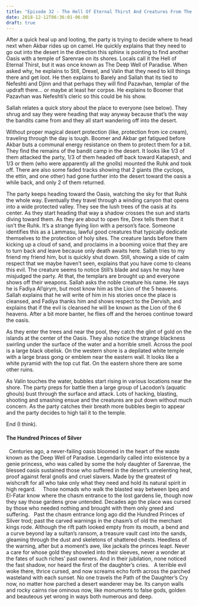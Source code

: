 ```yaml
---
title: "Episode 32 - The Hell Of Eternal Thirst And Creatures From The Black Oasis"
date: 2018-12-12T06:36:01-06:00
draft: true
---
```

After a quick heal up and looting, the party is trying to decide where to head next when Akbar rides up on camel. He quickly explains that they need to go out into the desert in the direction this sphinx is pointing to find another Oasis with a temple of Sarenrae on its shores. Locals call it the Hell of Eternal Thirst, but it was once known as The Deep Well of Paradise. When asked why, he explains to Still, Drexel, and Valin that they need to kill things there and get loot. He then explains to Barely and Sallah that its tied to Nefeshti and Djinn and that perhaps they will find Pazavhan, templar of the updraft there… or maybe at least her corpse. He explains to Boomer that Pazavhan was Nefeshti’s cleric so this could be his show.

Sallah relates a quick story about the place to everyone (see below). They shrug and say they were heading that way anyway because that’s the way the bandits came from and they all start wandering off into the desert.

Without proper magical desert protection (like, protection from ice cream), traveling through the day is tough. Boomer and Akbar get fatigued before Akbar buts a communal energy resistance on them to protect them for a bit. They find the remains of the bandit camp in the desert. It looks like 1/3 of them attacked the party, 1/3 of them headed off back toward Katapesh, and 1/3 or them (who were apparently all the gnolls) mounted the Ruhk and took off. There are also some faded tracks showing that 2 giants (the cyclops, the ettin, and one other) had gone further into the desert toward the oasis a while back, and only 2 of them returned.

The party keeps heading toward the Oasis, watching the sky for that Ruhk the whole way. Eventually they travel through a winding canyon that opens into a wide protected valley. They see the lush trees of the oasis at its center. As they start heading that way a shadow crosses the sun and starts diving toward them. As they are about to open fire, Drex tells them that it isn’t the Ruhk. It’s a strange flying lion with a person’s face. Someone identifies this as a Lammasu, lawful good creatures that typically dedicate themselves to the protection of holy sites. The creature lands before them kicking up a cloud of sand, and proclaims in a booming voice that they are to turn back and leave because only death awaits here. Sallah tries to my friend my friend him, but is quickly shut down. Still, showing a side of calm respect that we maybe haven’t seen, explains that you have come to cleans this evil. The creature seems to notice Still’s blade and says he may have misjudged the party. At that, the templars are brought up and everyone shows off their weapons. Sallah asks the noble creature his name. He says he is Fadiya Al’qirym, but most know him as the Lion of the 5 heavens. Sallah explains that he will write of him in his stories once the place is cleansed, and Fadiya thanks him and shows respect to the Dervish, and explains that if the evil is cleansed he will be known as the Lion of the 6 heavens. After a bit more banter, he flies off and the heroes continue toward the oasis.

As they enter the trees and near the pool, they catch the glint of gold on the islands at the center of the Oasis. They also notice the strange blackness swirling under the surface of the water and a horrible smell. Across the pool is a large black obelisk. On the western shore is a depilated white temple with a large brass gong or emblem near the eastern wall. It looks like a white pyramid with the top cut flat. On the eastern shore there are some other ruins.

As Valin touches the water, bubbles start rising in various locations near the shore. The party preps for battle then a large group of Lacodon’s (aquatic ghouls) bust through the surface and attack. Lots of hacking, blasting, shooting and smashing ensue and the creatures are put down without much concern. As the party catches their breath more bubbles begin to appear and the party decides to high tail it to the temple.

End (I think).
 
#### The Hundred Princes of Silver
 
Centuries ago, a never-failing oasis bloomed in the heart of the waste known as the Deep Well of Paradise. Legendarily called into existence by a genie princess, who was called by some the holy daughter of Sarenrae, the blessed oasis sustained those who suffered in the desert’s unrelenting heat, proof against feral gnolls and cruel slavers. Made by the greatest of wishcraft for all who take only what they need and hold its natural spirit in high regard.  
 
Those nomads who walk the blasted way between Ipeq and El-Fatar know where the chasm entrance to the lost gardens lie, though now they say those gardens grow untended. Decades ago the place was cursed by those who needed nothing and brought with them only greed and suffering.
 
Past the chasm entrance long ago did the Hundred Princes of Silver trod; past the carved warnings in the chasm’s of old the merchant kings rode. Although the rift path looked empty from its mouth, a bend and a curve beyond lay a sultan’s ransom, a treasure vault cast into the sands, gleaming through the dust and skeletons of shattered chests. Heedless of the warning, after but a moment’s awe, like jackals the princes leapt. Never a care for whose gold they shoveled into their sleeves, never a wonder at the fates of such riches’ past owners. And in their jubilation, none noticed the fast shadow, nor heard the first of the daughter’s cries.
 
A terrible evil woke there, thrice cursed, and now screams echo forth across the parched wasteland with each sunset. No one travels the Path of the Daughter’s Cry now, no matter how parched a desert wanderer may be. Its canyon walls and rocky cairns rise ominous now, like monuments to false gods, golden and beauteous yet wrong in ways both numerous and deep.


